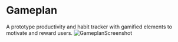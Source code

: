 # Gameplan
A prototype productivity and habit tracker with gamified elements to motivate and reward users. 
![GameplanScreenshot](https://user-images.githubusercontent.com/79937854/234295004-770a02ae-bf39-4187-9933-e0260c598a05.png)
